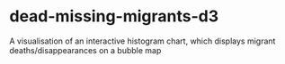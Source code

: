 # dead-missing-migrants-d3
A visualisation of an interactive histogram chart, which displays migrant deaths/disappearances on a bubble map
